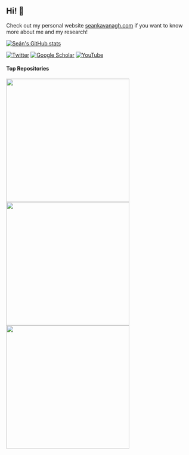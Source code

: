 ## Hi! 👋
Check out my personal website [seankavanagh.com](https://seankavanagh.com) if you want to know more about me and my research!

[![Seán's GitHub stats](https://github-readme-stats.vercel.app/api?username=kavanase&count_private=true&hide=stars&show_icons=true&theme=radical&role=OWNER,COLLABORATOR)](https://github.com/anuraghazra/github-readme-stats)


[![Twitter](https://img.shields.io/badge/Twitter-%231DA1F2.svg?style=for-the-badge&logo=Twitter&logoColor=white)](https://twitter.com/Kavanagh_Sean_)   [![Google Scholar](https://img.shields.io/badge/Google%20Scholar-4285F4?style=for-the-badge&logo=google-scholar&logoColor=white)](https://scholar.google.com/citations?user=P-7ICrQAAAAJ)   [![YouTube](https://img.shields.io/badge/YouTube-%23FF0000.svg?style=for-the-badge&logo=YouTube&logoColor=white)](https://www.youtube.com/c/Se%C3%A1nRKavanagh)

<!--
Unhide stars when feature to have organisation stars gets added. Currently much lower than actually the case...
-->

#### Top Repositories

<a href="https://github.com/SMTG-UCL/ShakeNBreak">
  <img align="center" src="https://github-readme-stats.vercel.app/api/pin/?username=SMTG-UCL&repo=ShakeNBreak&theme=tokyonight" width="330" />
</a>
<a href="https://github.com/SMTG-UCL/doped">
  <img align="center" src="https://github-readme-stats.vercel.app/api/pin/?username=SMTG-UCL&repo=doped&theme=tokyonight" width="330" />
</a>
<a href="https://github.com/kavanase/vaspup2.0">
  <img align="center" src="https://github-readme-stats.vercel.app/api/pin/?username=kavanase&repo=vaspup2.0&theme=tokyonight" width="330" />
</a>
